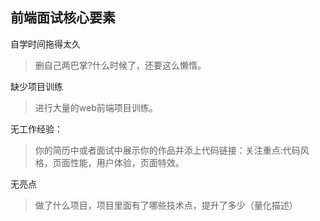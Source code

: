 ## 前端面试核心要素

自学时间拖得太久

> 删自己两巴掌?什么时候了，还要这么懒惰。

缺少项目训练

> 进行大量的web前端项目训练。

无工作经验：

> 你的简历中或者面试中展示你的作品并添上代码链接：关注重点:代码风格，页面性能，用户体验，页面特效。

无亮点

> 做了什么项目，项目里面有了哪些技术点，提升了多少（量化描述）